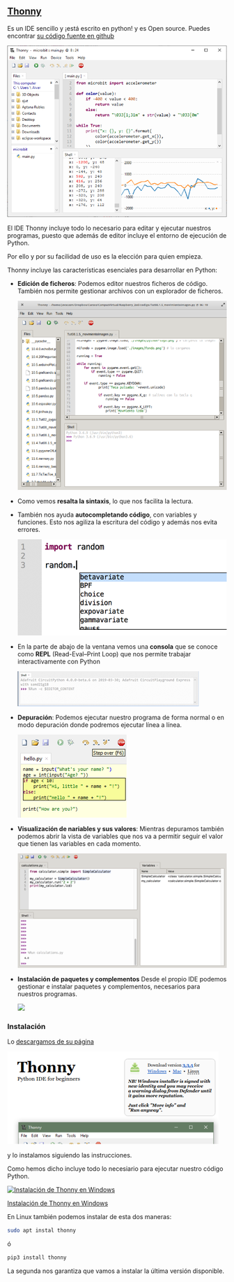 ## [Thonny](https://thonny.org/)

Es un IDE sencillo y ¡está escrito en python! y es Open source. Puedes encontrar [su código fuente en github](https://github.com/thonny/thonny)

![Thonny](./images/ThonnyChart.png)

El IDE Thonny incluye todo lo necesario para editar y ejecutar nuestros programas, puesto que además de editor incluye el entorno de ejecución de Python. 

Por ello y por su facilidad de uso es la elección para quien empieza.

Thonny incluye las características esenciales para desarrollar en Python:

* **Edición de ficheros**: Podemos editor nuestros ficheros de código. También nos permite gestionar archivos con un explorador de ficheros.

    ![Thonny](./images/ThonnyEditor.png)

* Como vemos **resalta la sintaxis**, lo que nos facilita la lectura.

* También nos ayuda **autocompletando código**, con variables y funciones. Esto nos agiliza la escritura del código y además nos evita errores.

    ![Autocompletado](./images/AutoCompletado.webp)

* En la parte de abajo de la ventana vemos una **consola** que se conoce como **REPL** (Read-Eval–Print Loop) que nos permite trabajar interactivamente con Python

    ![REPL](./images/repl.png)

* **Depuración**: Podemos ejecutar nuestro programa de forma normal o en modo depuración donde podremos ejecutar línea a línea.

    ![Depuración](./images/step_by_step.png)

* **Visualización de nariables y sus valores**: Mientras depuramos también podemos abrir la vista de variables que nos va a permitir seguir el valor que tienen las variables en cada momento.

    ![Vista de Variables en Depuración](./images/DepuracionVariables.webp)

* **Instalación de paquetes y complementos** Desde el propio IDE podemos gestionar e instalar paquetes y complementos, necesarios para nuestros programas.

    ![](https://files.realpython.com/media/Screenshot_2018-10-11_23.22.41.544b108e9748.png)


### Instalación

Lo [descargamos de su página](https://thonny.org/)

![Descarga de Thonny](./images/InsalacionThonny.png)

y lo instalamos siguiendo las instrucciones. 

Como hemos dicho incluye todo lo necesiario para ejecutar nuestro código Python.

[![ Instalación de Thonny en Windows](https://img.youtube.com/vi/0TVjTpySRNY/0.jpg)](https://youtu.be/0TVjTpySRNY)

[Instalación de Thonny en Windows](https://youtu.be/0TVjTpySRNY)



En Linux también podemos instalar de esta dos maneras:

```sh
sudo apt instal thonny
```
ó

```sh
pip3 install thonny
```

La segunda nos garantiza que vamos a instalar la última versión disponible.
